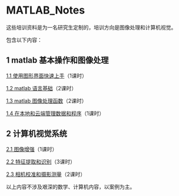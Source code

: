 # MATLAB_Notes

这些培训资料是为一名研究生定制的，培训方向是图像处理和计算机视觉。

包含以下内容：

## 1 matlab 基本操作和图像处理 ##

[1.1 使用图形界面快速上手](1_1/Notes.md)（1课时）

[1.2 matlab 语言基础](1_2/Notes.md)（2课时）

[1.3 matlab 图像处理函数](1_3/Notes.md)（2课时）

[1.4 在本地和云端管理数据和程序](1_4/Notes.md)（1课时）

## 2 计算机视觉系统 ##

[2.1 图像增强](2_1/Notes.md)（1课时）

[2.2 特征提取和识别](2_2/Notes.md)（3课时）

[2.3 相机校准和摄影测量](2_2/Notes.md)（2课时）

以上内容不涉及艰深的数学、计算机内容，以案例为主。
